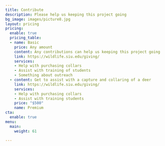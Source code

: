```yaml
---
title: Contribute
description: Please help us keeping this project going
bg_image: images/picture8.jpg
layout: pricing
pricing:
  enable: true
  pricing_table:
  - name: Basic
    price: Any amount
    content: Any contributions can help us keeping this project going
    link: https://wildlife.siu.edu/giving/
    services:
    - Help with purchasing collars
    - Assist with training of students
    - Something about outreach
  - content: Get to assist with a capture and collaring of a deer
    link: https://wildlife.siu.edu/giving/
    services:
    - Help with purchasing collars
    - Assist with training students
    price: "$500"
    name: Premium
cta:
  enable: true
menu:
  main:
    weight: 61

---
```

